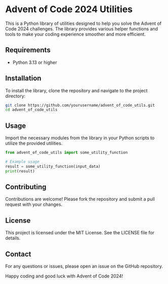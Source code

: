 # Advent of Code 2024 Utilities

This is a Python library of utilities designed to help you solve the Advent of Code 2024 challenges. The library provides various helper functions and tools to make your coding experience smoother and more efficient.

## Requirements

- Python 3.13 or higher

## Installation

To install the library, clone the repository and navigate to the project directory:

```bash
git clone https://github.com/yourusername/advent_of_code_utils.git
cd advent_of_code_utils
```

## Usage

Import the necessary modules from the library in your Python scripts to utilize the provided utilities.

```python
from advent_of_code_utils import some_utility_function

# Example usage
result = some_utility_function(input_data)
print(result)
```

## Contributing

Contributions are welcome! Please fork the repository and submit a pull request with your changes.

## License

This project is licensed under the MIT License. See the LICENSE file for details.

## Contact

For any questions or issues, please open an issue on the GitHub repository.

Happy coding and good luck with Advent of Code 2024!